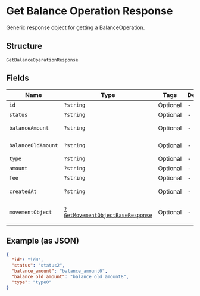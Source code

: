 
# Get Balance Operation Response

Generic response object for getting a BalanceOperation.

## Structure

`GetBalanceOperationResponse`

## Fields

| Name | Type | Tags | Description | Getter | Setter |
|  --- | --- | --- | --- | --- | --- |
| `id` | `?string` | Optional | - | getId(): ?string | setId(?string id): void |
| `status` | `?string` | Optional | - | getStatus(): ?string | setStatus(?string status): void |
| `balanceAmount` | `?string` | Optional | - | getBalanceAmount(): ?string | setBalanceAmount(?string balanceAmount): void |
| `balanceOldAmount` | `?string` | Optional | - | getBalanceOldAmount(): ?string | setBalanceOldAmount(?string balanceOldAmount): void |
| `type` | `?string` | Optional | - | getType(): ?string | setType(?string type): void |
| `amount` | `?string` | Optional | - | getAmount(): ?string | setAmount(?string amount): void |
| `fee` | `?string` | Optional | - | getFee(): ?string | setFee(?string fee): void |
| `createdAt` | `?string` | Optional | - | getCreatedAt(): ?string | setCreatedAt(?string createdAt): void |
| `movementObject` | [`?GetMovementObjectBaseResponse`](../../doc/models/get-movement-object-base-response.md) | Optional | - | getMovementObject(): ?GetMovementObjectBaseResponse | setMovementObject(?GetMovementObjectBaseResponse movementObject): void |

## Example (as JSON)

```json
{
  "id": "id0",
  "status": "status2",
  "balance_amount": "balance_amount0",
  "balance_old_amount": "balance_old_amount8",
  "type": "type0"
}
```

